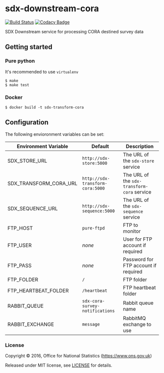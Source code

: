 # sdx-downstream-cora

[![Build Status](https://travis-ci.org/ONSdigital/sdx-downstream-cora.svg?branch=develop)](https://travis-ci.org/ONSdigital/sdx-downstream-cora) [![Codacy Badge](https://api.codacy.com/project/badge/Grade/89251a554b8141aea14cc28a28fac274)](https://www.codacy.com/app/ons-sdc/sdx-downstream-cora?utm_source=github.com&amp;utm_medium=referral&amp;utm_content=ONSdigital/sdx-downstream-cora&amp;utm_campaign=Badge_Grade)

SDX Downstream service for processing CORA destined survey data

## Getting started

### Pure python

It's recommended to use ``virtualenv``

```shell
$ make
$ make test
```

### Docker

```shell
$ docker build -t sdx-transform-cora
```

## Configuration

The following envioronment variables can be set:

| Environment Variable    | Default                               | Description
|-------------------------|---------------------------------------|----------------
| SDX_STORE_URL           | `http://sdx-store:5000`               | The URL of the `sdx-store` service
| SDX_TRANSFORM_CORA_URL  | `http://sdx-transform-cora:5000`      | The URL of the `sdx-transform-cora` service
| SDX_SEQUENCE_URL        | `http://sdx-sequence:5000`            | The URL of the `sdx-sequence` service
| FTP_HOST                | `pure-ftpd`                           | FTP to monitor
| FTP_USER                | _none_                                | User for FTP account if required
| FTP_PASS                | _none_                                | Password for FTP account if required
| FTP_FOLDER              | `/`                                   | FTP folder
| FTP_HEARTBEAT_FOLDER    | `/heartbeat`                          | FTP heartbeat folder
| RABBIT_QUEUE            | `sdx-cora-survey-notifications`       | Rabbit queue name
| RABBIT_EXCHANGE         | `message`                             | RabbitMQ exchange to use

### License

Copyright © 2016, Office for National Statistics (https://www.ons.gov.uk)

Released under MIT license, see [LICENSE](LICENSE) for details.